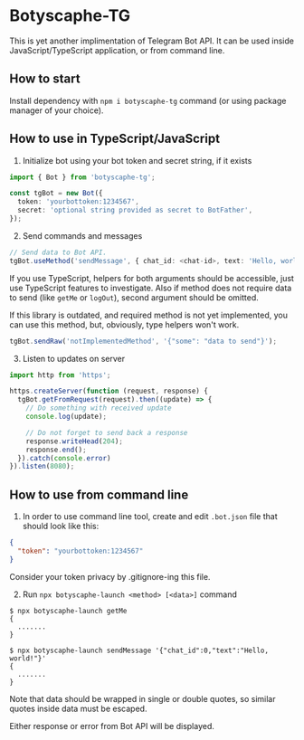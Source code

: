 # Botyscaphe-TG

This is yet another implimentation of Telegram Bot API. It can be used inside
JavaScript/TypeScript application, or from command line.

## How to start

Install dependency with `npm i botyscaphe-tg` command (or using package manager of your choice).

## How to use in TypeScript/JavaScript

1. Initialize bot using your bot token and secret string, if it exists

```TypeScript
import { Bot } from 'botyscaphe-tg';

const tgBot = new Bot({
  token: 'yourbottoken:1234567',
  secret: 'optional string provided as secret to BotFather',
});
```

2. Send commands and messages

```TypeScript
// Send data to Bot API.
tgBot.useMethod('sendMessage', { chat_id: <chat-id>, text: 'Hello, world!' });

```

If you use TypeScript, helpers for both arguments should be accessible, just use TypeScript
features to investigate. Also if method does not require data to send (like `getMe` or `logOut`),
second argument should be omitted.

If this library is outdated, and required method is not yet implemented, you can use this method,
but, obviously, type helpers won't work.

```TypeScript
tgBot.sendRaw('notImplementedMethod', '{"some": "data to send"}');
```

3. Listen to updates on server

```TypeScript
import http from 'https';

https.createServer(function (request, response) {
  tgBot.getFromRequest(request).then((update) => {
    // Do something with received update
    console.log(update);

    // Do not forget to send back a response
    response.writeHead(204);
    response.end();
  }).catch(console.error)
}).listen(8080);
```

## How to use from command line

1. In order to use command line tool, create and edit `.bot.json` file that should look like this:
```json
{
  "token": "yourbottoken:1234567"
}
```
Consider your token privacy by .gitignore-ing this file.

2. Run `npx botyscaphe-launch <method> [<data>]` command

```shell
$ npx botyscaphe-launch getMe
{
  .......
}

$ npx botyscaphe-launch sendMessage '{"chat_id":0,"text":"Hello, world!"}'
{
  .......
}
```

Note that data should be wrapped in single or double quotes, so similar quotes inside data must be escaped.

Either response or error from Bot API will be displayed.
